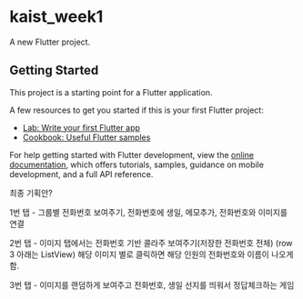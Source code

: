 # kaist_week1

A new Flutter project.

## Getting Started

This project is a starting point for a Flutter application.

A few resources to get you started if this is your first Flutter project:

- [Lab: Write your first Flutter app](https://docs.flutter.dev/get-started/codelab)
- [Cookbook: Useful Flutter samples](https://docs.flutter.dev/cookbook)

For help getting started with Flutter development, view the
[online documentation](https://docs.flutter.dev/), which offers tutorials,
samples, guidance on mobile development, and a full API reference.

최종 기획안?

1번 탭 - 그룹별 전화번호 보여주기, 전화번호에 생일, 메모추가, 전화번호와 이미지를 연결

2번 탭 - 이미지 탭에서는 전화번호 기반 콜라주 보여주기(저장한 전화번호 전체) (row 3 아래는 ListView)
해당 이미지 별로 클릭하면 해당 인원의 전화번호와 이름이 나오게함.

3번 탭 - 이미지를 랜덤하게 보여주고 전화번호, 생일 선지를 띄워서 정답체크하는 게임

